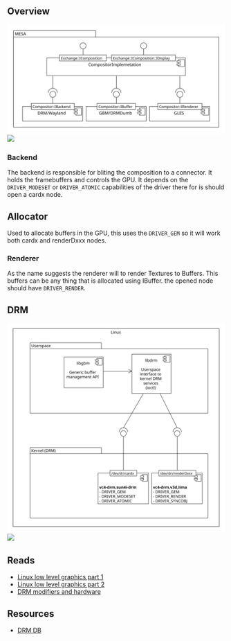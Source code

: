 ## Overview
![components overview](./assets/components.svg)
<img src="./assest/components.svg">

### Backend
The backend is responsible for bliting the composition to a connector. It holds the framebuffers and controls the GPU. It depends on the ```DRIVER_MODESET``` or ```DRIVER_ATOMIC``` capabilities of the driver there for is should open a cardx node.

## Allocator
Used to allocate buffers in the GPU, this uses the ```DRIVER_GEM``` so it will work both cardx and renderDxxx nodes. 

### Renderer
As the name suggests the renderer will to render Textures to Buffers. This buffers can be any thing that is allocated using IBuffer. the opened node should  have ```DRIVER_RENDER```. 

## DRM
![components overview](./assets/linux-drm.svg)
<img src="./assest/linux-drm.svg">

## Reads
- [Linux low level graphics part 1](https://www.collabora.com/news-and-blog/blog/2018/03/20/a-new-era-for-linux-low-level-graphics-part-1)
- [Linux low level graphics part 2](https://www.collabora.com/news-and-blog/blog/2018/03/23/a-new-era-for-linux-low-level-graphics-part-2)
- [DRM modifiers and hardware](https://www.linux.com/training-tutorials/optimizing-graphics-memory-bandwidth-compression-and-tiling-notes-drm-format-modifiers)

## Resources
- [DRM DB](https://drmdb.emersion.fr)
